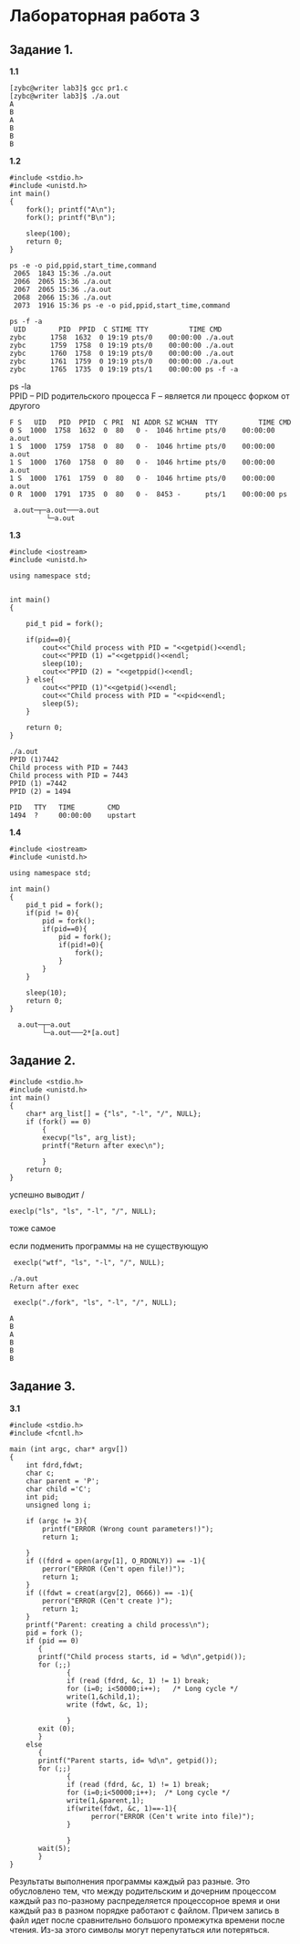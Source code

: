 # Лабораторная работа 3


## Задание 1.

**1.1**

```
[zybc@writer lab3]$ gcc pr1.c
[zybc@writer lab3]$ ./a.out
A
B
A
B
B
B
```


**1.2**

```
#include <stdio.h>
#include <unistd.h>
int main()
{
    fork(); printf("A\n");
    fork(); printf("B\n");
    
    sleep(100);
    return 0;
}
```

```    
ps -e -o pid,ppid,start_time,command
 2065  1843 15:36 ./a.out
 2066  2065 15:36 ./a.out
 2067  2065 15:36 ./a.out
 2068  2066 15:36 ./a.out
 2073  1916 15:36 ps -e -o pid,ppid,start_time,command
```

```
ps -f -a
 UID        PID  PPID  C STIME TTY          TIME CMD
zybc      1758  1632  0 19:19 pts/0    00:00:00 ./a.out
zybc      1759  1758  0 19:19 pts/0    00:00:00 ./a.out
zybc      1760  1758  0 19:19 pts/0    00:00:00 ./a.out
zybc      1761  1759  0 19:19 pts/0    00:00:00 ./a.out
zybc      1765  1735  0 19:19 pts/1    00:00:00 ps -f -a
```
                   
ps -la              
PPID – PID родительского процесса
F – является ли процесс форком от другого

```
F S   UID   PID  PPID  C PRI  NI ADDR SZ WCHAN  TTY          TIME CMD
0 S  1000  1758  1632  0  80   0 -  1046 hrtime pts/0    00:00:00 a.out
1 S  1000  1759  1758  0  80   0 -  1046 hrtime pts/0    00:00:00 a.out
1 S  1000  1760  1758  0  80   0 -  1046 hrtime pts/0    00:00:00 a.out
1 S  1000  1761  1759  0  80   0 -  1046 hrtime pts/0    00:00:00 a.out
0 R  1000  1791  1735  0  80   0 -  8453 -      pts/1    00:00:00 ps
```

```
 a.out─┬─a.out───a.out
         └─a.out
```

**1.3**

```
#include <iostream>
#include <unistd.h>

using namespace std;


int main()
{

    pid_t pid = fork();

    if(pid==0){
        cout<<"Child process with PID = "<<getpid()<<endl;
        cout<<"PPID (1) ="<<getppid()<<endl;
        sleep(10);
        cout<<"PPID (2) = "<<getppid()<<endl;
    } else{
        cout<<"PPID (1)"<<getpid()<<endl;
        cout<<"Child process with PID = "<<pid<<endl;
        sleep(5);
    }

    return 0;
}
```

```
./a.out
PPID (1)7442
Child process with PID = 7443
Child process with PID = 7443
PPID (1) =7442
PPID (2) = 1494
```

```
PID   TTY   TIME        CMD
1494  ?     00:00:00    upstart

```




**1.4**

```
#include <iostream>
#include <unistd.h>

using namespace std;

int main()
{
    pid_t pid = fork();
    if(pid != 0){
        pid = fork();
        if(pid==0){
            pid = fork();
            if(pid!=0){
                fork();
            }
        }
    }

    sleep(10);
    return 0;
}
```

```
  a.out─┬─a.out
        └─a.out───2*[a.out]
```


## Задание 2.

```
#include <stdio.h>
#include <unistd.h>
int main()
{
    char* arg_list[] = {"ls", "-l", "/", NULL};
    if (fork() == 0)
        {
        execvp("ls", arg_list);
        printf("Return after exec\n");

        }
    return 0;
}
```

успешно выводит /

```
execlp("ls", "ls", "-l", "/", NULL);
```

тоже самое

если подменить программы на не существующую

```
 execlp("wtf", "ls", "-l", "/", NULL);
```
```
./a.out
Return after exec
```

```
 execlp("./fork", "ls", "-l", "/", NULL);

A
B
A
B
B
B
```

## Задание 3.

**3.1**

```
#include <stdio.h>
#include <fcntl.h>

main (int argc, char* argv[])
{
    int fdrd,fdwt;
    char c;
    char parent = 'P';
    char child ='C';
    int pid;
    unsigned long i;

    if (argc != 3){
        printf("ERROR (Wrong count parameters!)");
        return 1;

    }
    if ((fdrd = open(argv[1], O_RDONLY)) == -1){
        perror("ERROR (Cen't open file!)");
        return 1;
    }
    if ((fdwt = creat(argv[2], 0666)) == -1){
        perror("ERROR (Cen't create )");
        return 1;
    }
    printf("Parent: creating a child process\n");
    pid = fork ();
    if (pid == 0)
       {
       printf("Child process starts, id = %d\n",getpid());
       for (;;)
              {
              if (read (fdrd, &c, 1) != 1) break;
              for (i=0; i<50000;i++);   /* Long cycle */
              write(1,&child,1);
              write (fdwt, &c, 1);
              
              }
       exit (0);
       }
    else
       {
       printf("Parent starts, id= %d\n", getpid());
       for (;;)
              {
              if (read (fdrd, &c, 1) != 1) break;
              for (i=0;i<50000;i++);  /* Long cycle */
              write(1,&parent,1);
              if(write(fdwt, &c, 1)==-1){
                    perror("ERROR (Cen't write into file)");
              }

              }
       wait(5);
       }
}
```
                   
Результаты     выполнения программы каждый раз разные.     Это обусловлено тем, что между родительским     и дочерним процессом каждый раз     по-разному распределяется процессорное время и они каждый раз в разном порядке     работают с файлом. Причем запись в файл     идет после сравнительно большого     промежутка времени после чтения. Из-за     этого символы могут перепутаться или     потеряться.
